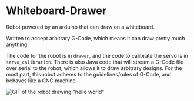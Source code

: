 # Whiteboard-Drawer
Robot powered by an arduino that can draw on a whiteboard.

Written to accept arbitrary G-Code, which means it can draw pretty much anything.

The code for the robot is in `drawer`, and the code to calibrate the servo is in `servo_calibration`. There is also Java code that will stream a G-Code file over serial to the robot, which allows it to draw arbitrary designs.
For the most part, this robot adheres to the guidelines/rules of G-Code, and behaves like a CNC machine.

![GIF of the robot drawing "hello world"](https://github.com/abhaybd/Whiteboard-Drawer/blob/master/hello%20world.gif)
